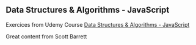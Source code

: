 ## Data Structures & Algorithms - JavaScript

Exercices from Udemy Course [Data Structures & Algorithms - JavaScript](https://www.udemy.com/course/data-structures-algorithms-javascript)

Great content from Scott Barrett
